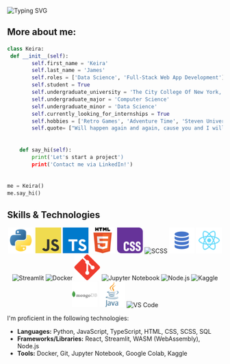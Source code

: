 
![Typing SVG](https://readme-typing-svg.herokuapp.com?font=Fira+Code&size=31&duration=3000&pause=800&color=DAB1DA&width=1400&lines=Howdy!+My+name+is+Keira+:D;I+am+a+CS+student+and+I+love+to+learn!;I+study+computer+science+because+there+is+and+always+will+be+more+to+learn!;Follow+along+and+code+with+me+:3)



## More about me:
```python
class Keira:
 def __init__(self):
        self.first_name = 'Keira'
        self.last_name = 'James'
        self.roles = ['Data Science', 'Full-Stack Web App Development']
        self.student = True
        self.undergraduate_university = 'The City College Of New York, Brooklyn College'
        self.undergraduate_major = 'Computer Science'
        self.undergraduate_minor = 'Data Science'
        self.currently_looking_for_internships = True
        self.hobbies = ['Retro Games', 'Adventure Time', 'Steven Universe']
        self.quote= ["Will happen again and again, cause you and I will always be back then:)"]
      

    def say_hi(self):
        print('Let's start a project')
        print('Contact me via LinkedIn!')


me = Keira()
me.say_hi()


```


## Skills & Technologies

<p align="center">
  <img src="https://raw.githubusercontent.com/github/explore/80688e429a7d4ef2fca1e82350fe8e3517d3494d/topics/python/python.png" alt="Python" width="60">
  <img src="https://raw.githubusercontent.com/github/explore/80688e429a7d4ef2fca1e82350fe8e3517d3494d/topics/javascript/javascript.png" alt="JavaScript" width="60">
  <img src="https://raw.githubusercontent.com/github/explore/80688e429a7d4ef2fca1e82350fe8e3517d3494d/topics/typescript/typescript.png" alt="TypeScript" width="60">
  <img src="https://raw.githubusercontent.com/github/explore/80688e429a7d4ef2fca1e82350fe8e3517d3494d/topics/html/html.png" alt="HTML" width="60">
  <img src="https://raw.githubusercontent.com/github/explore/80688e429a7d4ef2fca1e82350fe8e3517d3494d/topics/css/css.png" alt="CSS" width="60">
  <img src="https://sass-lang.com/assets/img/styleguide/seal-color.png" alt="SCSS" width="60">
  <img src="https://raw.githubusercontent.com/github/explore/80688e429a7d4ef2fca1e82350fe8e3517d3494d/topics/sql/sql.png" alt="SQL" width="60">
  <img src="https://raw.githubusercontent.com/github/explore/80688e429a7d4ef2fca1e82350fe8e3517d3494d/topics/react/react.png" alt="React" width="60">
  <img src="https://streamlit.io/images/brand/streamlit-mark-color.svg" alt="Streamlit" width="60">
  <img src="https://www.docker.com/app/uploads/2023/08/logo-guide-logos-2.svg" alt="Docker" width="60">
  <img src="https://raw.githubusercontent.com/github/explore/80688e429a7d4ef2fca1e82350fe8e3517d3494d/topics/git/git.png" alt="Git" width="60">
  <img src="https://jupyter.org/assets/homepage/main-logo.svg" alt="Jupyter Notebook" width="60">
  <img src="https://encrypted-tbn0.gstatic.com/images?q=tbn:ANd9GcR6mkk0TKy0Hww7V1J9JkVUaHoF35GhtJN1Tw&s" alt="Node.js" width="60">
  <img src="https://www.kaggle.com/static/images/site-logo.png" alt="Kaggle" width="60">
  <img src="https://raw.githubusercontent.com/github/explore/80688e429a7d4ef2fca1e82350fe8e3517d3494d/topics/mongodb/mongodb.png" alt="MongoDB" width="60">
  <img src="https://raw.githubusercontent.com/github/explore/80688e429a7d4ef2fca1e82350fe8e3517d3494d/topics/java/java.png" alt="Java" width="60">
  <img src="https://code.visualstudio.com/assets/apple-touch-icon.png" alt="VS Code" width="60">
</p>

I'm proficient in the following technologies:

- **Languages:** Python, JavaScript, TypeScript, HTML, CSS, SCSS, SQL
- **Frameworks/Libraries:** React, Streamlit, WASM (WebAssembly), Node.js
- **Tools:** Docker, Git, Jupyter Notebook, Google Colab, Kaggle

